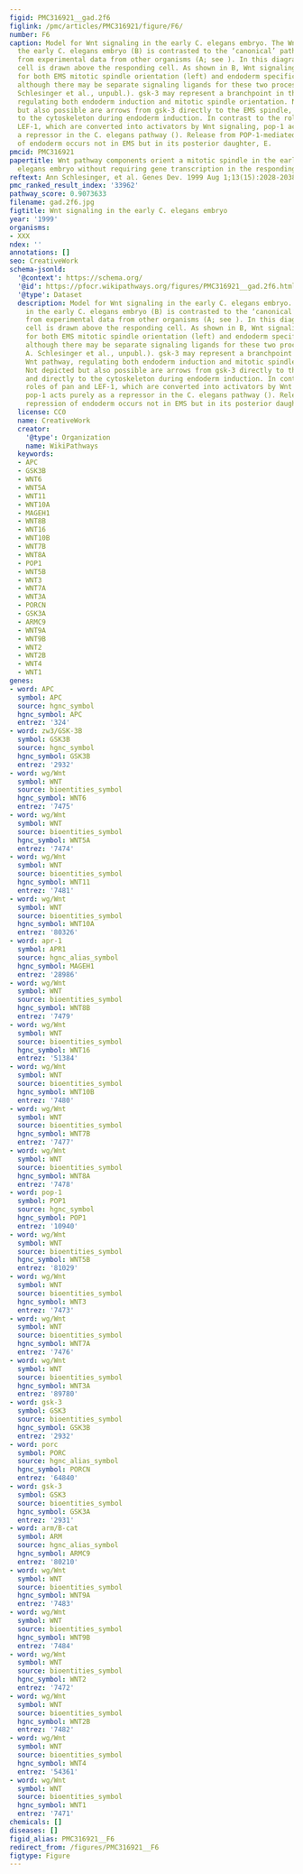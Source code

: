 ```yaml
---
figid: PMC316921__gad.2f6
figlink: /pmc/articles/PMC316921/figure/F6/
number: F6
caption: Model for Wnt signaling in the early C. elegans embryo. The Wnt pathway in
  the early C. elegans embryo (B) is contrasted to the ‘canonical’ pathway derived
  from experimental data from other organisms (A; see ). In this diagram, the signaling
  cell is drawn above the responding cell. As shown in B, Wnt signaling is required
  for both EMS mitotic spindle orientation (left) and endoderm specification (right),
  although there may be separate signaling ligands for these two processes (; ; A.
  Schlesinger et al., unpubl.). gsk-3 may represent a branchpoint in the EMS Wnt pathway,
  regulating both endoderm induction and mitotic spindle orientation. Not depicted
  but also possible are arrows from gsk-3 directly to the EMS spindle, and directly
  to the cytoskeleton during endoderm induction. In contrast to the roles of pan and
  LEF-1, which are converted into activators by Wnt signaling, pop-1 acts purely as
  a repressor in the C. elegans pathway (). Release from POP-1-mediated repression
  of endoderm occurs not in EMS but in its posterior daughter, E.
pmcid: PMC316921
papertitle: Wnt pathway components orient a mitotic spindle in the early Caenorhabditis
  elegans embryo without requiring gene transcription in the responding cell.
reftext: Ann Schlesinger, et al. Genes Dev. 1999 Aug 1;13(15):2028-2038.
pmc_ranked_result_index: '33962'
pathway_score: 0.9073633
filename: gad.2f6.jpg
figtitle: Wnt signaling in the early C. elegans embryo
year: '1999'
organisms:
- XXX
ndex: ''
annotations: []
seo: CreativeWork
schema-jsonld:
  '@context': https://schema.org/
  '@id': https://pfocr.wikipathways.org/figures/PMC316921__gad.2f6.html
  '@type': Dataset
  description: Model for Wnt signaling in the early C. elegans embryo. The Wnt pathway
    in the early C. elegans embryo (B) is contrasted to the ‘canonical’ pathway derived
    from experimental data from other organisms (A; see ). In this diagram, the signaling
    cell is drawn above the responding cell. As shown in B, Wnt signaling is required
    for both EMS mitotic spindle orientation (left) and endoderm specification (right),
    although there may be separate signaling ligands for these two processes (; ;
    A. Schlesinger et al., unpubl.). gsk-3 may represent a branchpoint in the EMS
    Wnt pathway, regulating both endoderm induction and mitotic spindle orientation.
    Not depicted but also possible are arrows from gsk-3 directly to the EMS spindle,
    and directly to the cytoskeleton during endoderm induction. In contrast to the
    roles of pan and LEF-1, which are converted into activators by Wnt signaling,
    pop-1 acts purely as a repressor in the C. elegans pathway (). Release from POP-1-mediated
    repression of endoderm occurs not in EMS but in its posterior daughter, E.
  license: CC0
  name: CreativeWork
  creator:
    '@type': Organization
    name: WikiPathways
  keywords:
  - APC
  - GSK3B
  - WNT6
  - WNT5A
  - WNT11
  - WNT10A
  - MAGEH1
  - WNT8B
  - WNT16
  - WNT10B
  - WNT7B
  - WNT8A
  - POP1
  - WNT5B
  - WNT3
  - WNT7A
  - WNT3A
  - PORCN
  - GSK3A
  - ARMC9
  - WNT9A
  - WNT9B
  - WNT2
  - WNT2B
  - WNT4
  - WNT1
genes:
- word: APC
  symbol: APC
  source: hgnc_symbol
  hgnc_symbol: APC
  entrez: '324'
- word: zw3/GSK-3B
  symbol: GSK3B
  source: hgnc_symbol
  hgnc_symbol: GSK3B
  entrez: '2932'
- word: wg/Wnt
  symbol: WNT
  source: bioentities_symbol
  hgnc_symbol: WNT6
  entrez: '7475'
- word: wg/Wnt
  symbol: WNT
  source: bioentities_symbol
  hgnc_symbol: WNT5A
  entrez: '7474'
- word: wg/Wnt
  symbol: WNT
  source: bioentities_symbol
  hgnc_symbol: WNT11
  entrez: '7481'
- word: wg/Wnt
  symbol: WNT
  source: bioentities_symbol
  hgnc_symbol: WNT10A
  entrez: '80326'
- word: apr-1
  symbol: APR1
  source: hgnc_alias_symbol
  hgnc_symbol: MAGEH1
  entrez: '28986'
- word: wg/Wnt
  symbol: WNT
  source: bioentities_symbol
  hgnc_symbol: WNT8B
  entrez: '7479'
- word: wg/Wnt
  symbol: WNT
  source: bioentities_symbol
  hgnc_symbol: WNT16
  entrez: '51384'
- word: wg/Wnt
  symbol: WNT
  source: bioentities_symbol
  hgnc_symbol: WNT10B
  entrez: '7480'
- word: wg/Wnt
  symbol: WNT
  source: bioentities_symbol
  hgnc_symbol: WNT7B
  entrez: '7477'
- word: wg/Wnt
  symbol: WNT
  source: bioentities_symbol
  hgnc_symbol: WNT8A
  entrez: '7478'
- word: pop-1
  symbol: POP1
  source: hgnc_symbol
  hgnc_symbol: POP1
  entrez: '10940'
- word: wg/Wnt
  symbol: WNT
  source: bioentities_symbol
  hgnc_symbol: WNT5B
  entrez: '81029'
- word: wg/Wnt
  symbol: WNT
  source: bioentities_symbol
  hgnc_symbol: WNT3
  entrez: '7473'
- word: wg/Wnt
  symbol: WNT
  source: bioentities_symbol
  hgnc_symbol: WNT7A
  entrez: '7476'
- word: wg/Wnt
  symbol: WNT
  source: bioentities_symbol
  hgnc_symbol: WNT3A
  entrez: '89780'
- word: gsk-3
  symbol: GSK3
  source: bioentities_symbol
  hgnc_symbol: GSK3B
  entrez: '2932'
- word: porc
  symbol: PORC
  source: hgnc_alias_symbol
  hgnc_symbol: PORCN
  entrez: '64840'
- word: gsk-3
  symbol: GSK3
  source: bioentities_symbol
  hgnc_symbol: GSK3A
  entrez: '2931'
- word: arm/B-cat
  symbol: ARM
  source: hgnc_alias_symbol
  hgnc_symbol: ARMC9
  entrez: '80210'
- word: wg/Wnt
  symbol: WNT
  source: bioentities_symbol
  hgnc_symbol: WNT9A
  entrez: '7483'
- word: wg/Wnt
  symbol: WNT
  source: bioentities_symbol
  hgnc_symbol: WNT9B
  entrez: '7484'
- word: wg/Wnt
  symbol: WNT
  source: bioentities_symbol
  hgnc_symbol: WNT2
  entrez: '7472'
- word: wg/Wnt
  symbol: WNT
  source: bioentities_symbol
  hgnc_symbol: WNT2B
  entrez: '7482'
- word: wg/Wnt
  symbol: WNT
  source: bioentities_symbol
  hgnc_symbol: WNT4
  entrez: '54361'
- word: wg/Wnt
  symbol: WNT
  source: bioentities_symbol
  hgnc_symbol: WNT1
  entrez: '7471'
chemicals: []
diseases: []
figid_alias: PMC316921__F6
redirect_from: /figures/PMC316921__F6
figtype: Figure
---
```

